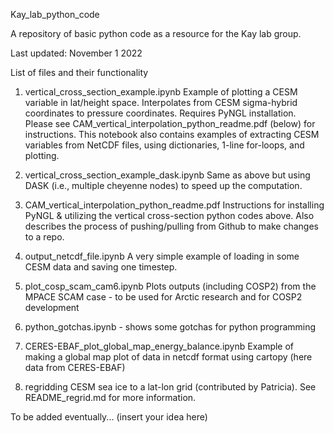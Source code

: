Kay_lab_python_code

A repository of basic python code as a resource for the Kay lab group. 

Last updated: November 1 2022

List of files and their functionality

1) vertical_cross_section_example.ipynb
Example of plotting a CESM variable in lat/height space. Interpolates from CESM sigma-hybrid coordinates to pressure coordinates. Requires PyNGL installation. Please see CAM_vertical_interpolation_python_readme.pdf (below) for instructions. This notebook also contains examples of extracting CESM variables from NetCDF files, using dictionaries, 1-line for-loops, and plotting.

2) vertical_cross_section_example_dask.ipynb
Same as above but using DASK (i.e., multiple cheyenne nodes) to speed up the computation.

3) CAM_vertical_interpolation_python_readme.pdf
Instructions for installing PyNGL & utilizing the vertical cross-section python codes above. Also describes the process of pushing/pulling from Github to make changes to a repo.

4) output_netcdf_file.ipynb
A very simple example of loading in some CESM data and saving one timestep.

5)  plot_cosp_scam_cam6.ipynb
Plots outputs (including COSP2) from the MPACE SCAM case - to be used for Arctic research and for COSP2 development

6) python_gotchas.ipynb - shows some gotchas for python programming

7) CERES-EBAF_plot_global_map_energy_balance.ipynb
Example of making a global map plot of data in netcdf format using cartopy (here data from CERES-EBAF)

8) regridding CESM sea ice to a lat-lon grid (contributed by Patricia).  See README_regrid.md for more information.

To be added eventually...
(insert your idea here)
